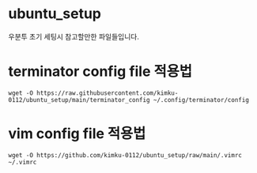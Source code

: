 # ubuntu_setup
우분투 초기 세팅시 참고할만한 파일들입니다.

# terminator config file 적용법
```
wget -O https://raw.githubusercontent.com/kimku-0112/ubuntu_setup/main/terminator_config ~/.config/terminator/config 
```

# vim config file 적용법
```
wget -O https://github.com/kimku-0112/ubuntu_setup/raw/main/.vimrc ~/.vimrc 
```
